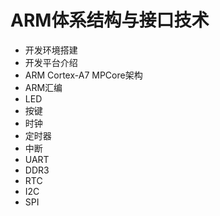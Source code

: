 # ARM体系结构与接口技术

+ 开发环境搭建
+ 开发平台介绍
+ ARM Cortex-A7 MPCore架构
+ ARM汇编
+ LED
+ 按键
+ 时钟
+ 定时器
+ 中断
+ UART
+ DDR3
+ RTC
+ I2C
+ SPI

